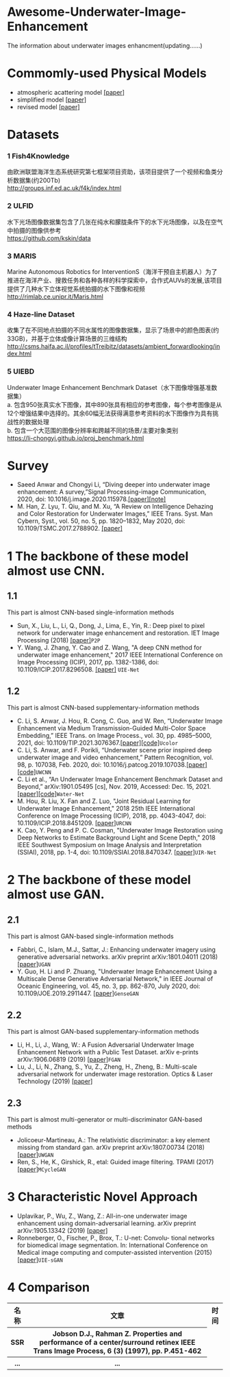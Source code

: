 # Awesome-Underwater-Image-Enhancement
The information about underwater images enhancment(updating……)

# Commomly-used Physical Models
* atmospheric acattering model [[paper]]()
* simplified model [[paper]](https://ieeexplore.ieee.org/document/6104148)
* revised model [[paper]](https://ieeexplore.ieee.org/document/8578801)

# Datasets
### 1 Fish4Knowledge <br>
由欧洲联盟海洋生态系统研究第七框架项目资助，该项目提供了一个视频和鱼类分析数据集(约200Tb) <br>
http://groups.inf.ed.ac.uk/f4k/index.html <br>
### 2 ULFID <br>
水下光场图像数据集包含了几张在纯水和朦胧条件下的水下光场图像，以及在空气中拍摄的图像供参考 <br>
https://github.com/kskin/data <br>
### 3 MARIS <br>
Marine Autonomous Robotics for InterventionS（海洋干预自主机器人）为了推进在海洋产业、搜救任务和各种各样的科学探索中，合作式AUVs的发展,该项目提供了几种水下立体视觉系统拍摄的水下图像和视频 <br>
http://rimlab.ce.unipr.it/Maris.html <br>
### 4 Haze-line Dataset <br>
收集了在不同地点拍摄的不同水属性的图像数据集，显示了场景中的颜色图表(约33GB)，并基于立体成像计算场景的三维结构 <br>
http://csms.haifa.ac.il/profiles/tTreibitz/datasets/ambient_forwardlooking/index.html <br>
### 5 UIEBD <br>
Underwater Image Enhancement Benchmark Dataset（水下图像增强基准数据集） <br>
  a. 包含950张真实水下图像，其中890张具有相应的参考图像，每个参考图像是从12个增强结果中选择的。其余60幅无法获得满意参考资料的水下图像作为具有挑战性的数据处理 <br>
  b. 包含一个大范围的图像分辨率和跨越不同的场景/主要对象类别 <br>
https://li-chongyi.github.io/proj_benchmark.html <br>

# Survey
* Saeed Anwar and Chongyi Li, “Diving deeper into underwater image enhancement: A survey,”Signal Processing-image Communication, 2020, doi: 10.1016/j.image.2020.115978.[[paper]](https://www.sciencedirect.com/science/article/abs/pii/S0923596520301478)[[note]](https://www.yuque.com/u12128212/yrs2r6/gu6n1o)
* M. Han, Z. Lyu, T. Qiu, and M. Xu, “A Review on Intelligence Dehazing and Color Restoration for Underwater Images,” IEEE Trans. Syst. Man Cybern, Syst., vol. 50, no. 5, pp. 1820–1832, May 2020, doi: 10.1109/TSMC.2017.2788902. [[paper]](https://ieeexplore.ieee.org/document/8267119)

# 1 The backbone of these model almost use CNN.
## 1.1
This part is almost CNN-based single-information methods
* Sun, X., Liu, L., Li, Q., Dong, J., Lima, E., Yin, R.: Deep pixel to pixel network for underwater image enhancement and restoration. IET Image Processing (2018) [[paper]](https://ietresearch.onlinelibrary.wiley.com/doi/10.1049/iet-ipr.2018.5237)`P2P`
* Y. Wang, J. Zhang, Y. Cao and Z. Wang, "A deep CNN method for underwater image enhancement," 2017 IEEE International Conference on Image Processing (ICIP), 2017, pp. 1382-1386, doi: 10.1109/ICIP.2017.8296508. [[paper]](https://ieeexplore.ieee.org/document/8296508) `UIE-Net`

## 1.2
This part is almost CNN-based supplementary-information methods
* C. Li, S. Anwar, J. Hou, R. Cong, C. Guo, and W. Ren, “Underwater Image Enhancement via Medium Transmission-Guided Multi-Color Space Embedding,” IEEE Trans. on Image Process., vol. 30, pp. 4985–5000, 2021, doi: 10.1109/TIP.2021.3076367.[[paper]](https://ieeexplore.ieee.org/document/9426457/)[[code]](https://github.com/Li-Chongyi/Ucolor)`Ucolor`
* C. Li, S. Anwar, and F. Porikli, “Underwater scene prior inspired deep underwater image and video enhancement,” Pattern Recognition, vol. 98, p. 107038, Feb. 2020, doi: 10.1016/j.patcog.2019.107038.[[paper]](https://linkinghub.elsevier.com/retrieve/pii/S0031320319303401)[[code]](https://github.com/saeed-anwar/UWCNN)`UWCNN`
* C. Li et al., “An Underwater Image Enhancement Benchmark Dataset and Beyond,” arXiv:1901.05495 [cs], Nov. 2019, Accessed: Dec. 15, 2021. [[paper]](http://arxiv.org/abs/1901.05495)[[code]](https://github.com/Li-Chongyi/Water-Net_Code)`Water-Net`
* M. Hou, R. Liu, X. Fan and Z. Luo, "Joint Residual Learning for Underwater Image Enhancement," 2018 25th IEEE International Conference on Image Processing (ICIP), 2018, pp. 4043-4047, doi: 10.1109/ICIP.2018.8451209. [[paper]](https://ieeexplore.ieee.org/document/8451209)`URCNN`
* K. Cao, Y. Peng and P. C. Cosman, "Underwater Image Restoration using Deep Networks to Estimate Background Light and Scene Depth," 2018 IEEE Southwest Symposium on Image Analysis and Interpretation (SSIAI), 2018, pp. 1-4, doi: 10.1109/SSIAI.2018.8470347. [[paper]](https://ieeexplore.ieee.org/document/8470347)`UIR-Net`

# 2 The backbone of these model almost use GAN.
## 2.1
This part is almost GAN-based single-information methods
* Fabbri, C., Islam, M.J., Sattar, J.: Enhancing underwater imagery using generative adversarial networks. arXiv preprint arXiv:1801.04011 (2018) [[paper]](https://scholar.google.com/scholar?q=Enhancing%20Underwater%20Imagery%20using%20Generative%20Adversarial%20Networks)`UGAN`
* Y. Guo, H. Li and P. Zhuang, "Underwater Image Enhancement Using a Multiscale Dense Generative Adversarial Network," in IEEE Journal of Oceanic Engineering, vol. 45, no. 3, pp. 862-870, July 2020, doi: 10.1109/JOE.2019.2911447. [[paper]](https://ieeexplore.ieee.org/document/8730425)`GenseGAN`

## 2.2
This part is almost GAN-based supplementary-information methods
* Li, H., Li, J., Wang, W.: A Fusion Adversarial Underwater Image Enhancement Network with a Public Test Dataset. arXiv e-prints arXiv:1906.06819 (2019) [[paper]](https://arxiv.org/abs/1906.06819)`FGAN`
* Lu, J., Li, N., Zhang, S., Yu, Z., Zheng, H., Zheng, B.: Multi-scale adversarial network for underwater image restoration. Optics & Laser Technology (2019) [[paper]](https://www.sciencedirect.com/science/article/pii/S003039921830690X?via%3Dihub)

## 2.3
This part is almost multi-generator or multi-discriminator GAN-based methods
* Jolicoeur-Martineau, A.: The relativistic discriminator: a key element missing from standard gan. arXiv preprint arXiv:1807.00734 (2018) [[paper]](https://scholar.google.com/scholar?q=The%20relativistic%20discriminator:%20a%20key%20element%20missing%20from%20standard%20GAN)`UWGAN`
* Ren, S., He, K., Girshick, R., etal: Guided image filtering. TPAMI (2017) [[paper]](https://link.springer.com/chapter/10.1007%2F978-3-642-15549-9_1)`MCycleGAN`

# 3 Characteristic Novel Approach
* Uplavikar, P., Wu, Z., Wang, Z.: All-in-one underwater image enhancement using domain-adversarial learning. arXiv preprint arXiv:1905.13342 (2019) [[paper]](https://scholar.google.com/scholar?q=All-in-One%20Underwater%20Image%20Enhancement%20Using%20Domain-Adversarial%20Learning)
* Ronneberger, O., Fischer, P., Brox, T.: U-net: Convolu- tional networks for biomedical image segmentation. In: International Conference on Medical image computing and computer-assisted intervention (2015) [[paper]](https://scholar.google.com/scholar?q=U-Net:%20Convolutional%20Networks%20for%20Biomedical%20Image%20Segmentation)`UIE-sGAN`

# 4 Comparison
<table>
<tr>
    <th>名称</th>
    <th>文章</th>
    <th>时间</th>
</tr>
<tr>
    <th>SSR </th>
    <th>Jobson D.J., Rahman Z. Properties and performance of a center/surround retinex IEEE Trans Image Process, 6 (3) (1997), pp. P.451-462</th>
</tr>
<tr>
    <th>...</th>
    <th>...</th>
</tr>
</table>
